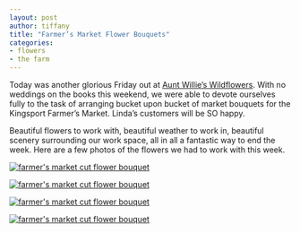 ```yaml
---
layout: post
author: tiffany
title: "Farmer’s Market Flower Bouquets"
categories: 
- flowers
- the farm
---
```


Today was another glorious Friday out at [Aunt Willie’s Wildflowers](http://www.auntwillieswildflowers.com). With no weddings on the books this weekend, we were able to devote ourselves fully to the task of arranging bucket upon bucket of market bouquets for the Kingsport Farmer’s Market. Linda’s customers will be SO happy.

Beautiful flowers to work with, beautiful weather to work in, beautiful scenery surrounding our work space, all in all a fantastic way to end the week. Here are a few photos of the flowers we had to work with this week.

[![farmer's market cut flower bouquet](jekyll_uploads/2012/06/farmersmarketcutflowerbouquet-1-575x382.jpg "farmer'smarketcutflowerbouquet (1)")](http://www.sweetpeonies.com/2012/06/farmers-market-flower-bouquets/farmersmarketcutflowerbouquet-1/)

[![farmer's market cut flower bouquet](jekyll_uploads/2012/06/farmersmarketcutflowerbouquet-3-575x382.jpg "farmer'smarketcutflowerbouquet (3)")](http://www.sweetpeonies.com/2012/06/farmers-market-flower-bouquets/farmersmarketcutflowerbouquet-3/)

[![farmer's market cut flower bouquet](jekyll_uploads/2012/06/farmersmarketcutflowerbouquet-2-575x382.jpg "farmer'smarketcutflowerbouquet (2)")](http://www.sweetpeonies.com/2012/06/farmers-market-flower-bouquets/farmersmarketcutflowerbouquet-2/)

[![farmer's market cut flower bouquet](jekyll_uploads/2012/06/farmersmarketcutflowerbouquet-4-575x382.jpg "farmer'smarketcutflowerbouquet (4)")](http://www.sweetpeonies.com/2012/06/farmers-market-flower-bouquets/farmersmarketcutflowerbouquet-4/)